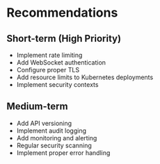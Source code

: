 # Recommendations

## Short-term (High Priority)
- Implement rate limiting
- Add WebSocket authentication
- Configure proper TLS
- Add resource limits to Kubernetes deployments
- Implement security contexts

## Medium-term
- Add API versioning
- Implement audit logging
- Add monitoring and alerting
- Regular security scanning
- Implement proper error handling